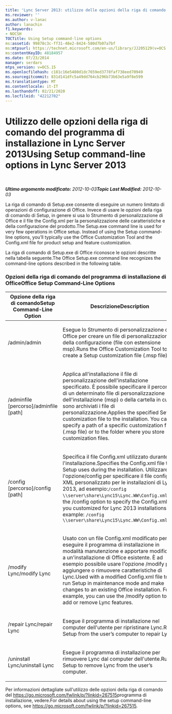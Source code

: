 ```yaml
---
title: 'Lync Server 2013: utilizzo delle opzioni della riga di comando del programma di installazione'
ms.reviewer: ''
ms.author: v-lanac
author: lanachin
f1.keywords:
- NOCSH
TOCTitle: Using Setup command-line options
ms:assetid: 99878c3c-ff31-48e2-8424-580d7b07a7bf
ms:mtpsurl: https://technet.microsoft.com/en-us/library/JJ205129(v=OCS.15)
ms:contentKeyID: 48184957
ms.date: 07/23/2014
manager: serdars
mtps_version: v=OCS.15
ms.openlocfilehash: c181c16e5480d1dc7659ed3778faf738eed70949
ms.sourcegitcommit: 831d141dfc5a49dd764cb296b73b63e5a9f8e599
ms.translationtype: MT
ms.contentlocale: it-IT
ms.lasthandoff: 02/21/2020
ms.locfileid: "42212702"
---
```

<div data-xmlns="http://www.w3.org/1999/xhtml">

<div class="topic" data-xmlns="http://www.w3.org/1999/xhtml" data-msxsl="urn:schemas-microsoft-com:xslt" data-cs="https://msdn.microsoft.com/">

<div data-asp="https://msdn2.microsoft.com/asp">

# <a name="using-setup-command-line-options-in-lync-server-2013"></a><span data-ttu-id="7a321-102">Utilizzo delle opzioni della riga di comando del programma di installazione in Lync Server 2013</span><span class="sxs-lookup"><span data-stu-id="7a321-102">Using Setup command-line options in Lync Server 2013</span></span>

</div>

<div id="mainSection">

<div id="mainBody">

<span> </span>

<span data-ttu-id="7a321-103">_**Ultimo argomento modificato:** 2012-10-03_</span><span class="sxs-lookup"><span data-stu-id="7a321-103">_**Topic Last Modified:** 2012-10-03_</span></span>

<span data-ttu-id="7a321-p101">La riga di comando di Setup.exe consente di eseguire un numero limitato di operazioni di configurazione di Office. Invece di usare le opzioni della riga di comando di Setup, in genere si usa lo Strumento di personalizzazione di Office e il file the Config.xml per la personalizzazione delle caratteristiche e della configurazione del prodotto.</span><span class="sxs-lookup"><span data-stu-id="7a321-p101">The Setup.exe command line is used for very few operations in Office setup. Instead of using the Setup command-line options, you’ll typically use the Office Customization Tool and the Config.xml file for product setup and feature customization.</span></span>

<span data-ttu-id="7a321-106">La riga di comando di Setup.exe di Office riconosce le opzioni descritte nella tabella seguente.</span><span class="sxs-lookup"><span data-stu-id="7a321-106">The Office Setup.exe command line recognizes the command-line options described in the following table.</span></span>

### <a name="office-setup-command-line-options"></a><span data-ttu-id="7a321-107">Opzioni della riga di comando del programma di installazione di Office</span><span class="sxs-lookup"><span data-stu-id="7a321-107">Office Setup Command-Line Options</span></span>

<table>
<colgroup>
<col style="width: 50%" />
<col style="width: 50%" />
</colgroup>
<thead>
<tr class="header">
<th><span data-ttu-id="7a321-108">Opzione della riga di comando</span><span class="sxs-lookup"><span data-stu-id="7a321-108">Setup Command-Line Option</span></span></th>
<th><span data-ttu-id="7a321-109">Descrizione</span><span class="sxs-lookup"><span data-stu-id="7a321-109">Description</span></span></th>
</tr>
</thead>
<tbody>
<tr class="odd">
<td><p><span data-ttu-id="7a321-110">/admin</span><span class="sxs-lookup"><span data-stu-id="7a321-110">/admin</span></span></p></td>
<td><p><span data-ttu-id="7a321-111">Esegue lo Strumento di personalizzazione di Office per creare un file di personalizzazione della configurazione (file con estensione msp).</span><span class="sxs-lookup"><span data-stu-id="7a321-111">Runs the Office Customization Tool to create a Setup customization file (.msp file).</span></span></p></td>
</tr>
<tr class="even">
<td><p><span data-ttu-id="7a321-112">/adminfile [percorso]</span><span class="sxs-lookup"><span data-stu-id="7a321-112">/adminfile [path]</span></span></p></td>
<td><p><span data-ttu-id="7a321-p102">Applica all'installazione il file di personalizzazione dell'installazione specificato. È possibile specificare il percorso di un determinato file di personalizzazione dell'installazione (msp) o della cartella in cui sono archiviati i file di personalizzazione.</span><span class="sxs-lookup"><span data-stu-id="7a321-p102">Applies the specified Setup customization file to the installation. You can specify a path of a specific customization file (.msp file) or to the folder where you store customization files.</span></span></p></td>
</tr>
<tr class="odd">
<td><p><span data-ttu-id="7a321-115">/config [percorso]</span><span class="sxs-lookup"><span data-stu-id="7a321-115">/config [path]</span></span></p></td>
<td><p><span data-ttu-id="7a321-116">Specifica il file Config.xml utilizzato durante l'installazione.</span><span class="sxs-lookup"><span data-stu-id="7a321-116">Specifies the Config.xml file that Setup uses during the installation.</span></span> <span data-ttu-id="7a321-117">Utilizzare l'opzione/config per specificare il file config. XML personalizzato per le installazioni di Lync 2013, ad esempio:<code>/config \\server\share\Lync15\Lync.WW\Config.xml</code></span><span class="sxs-lookup"><span data-stu-id="7a321-117">Use the /config option to specify the Config.xml file you customized for Lync 2013 installations, for example: <code>/config \\server\share\Lync15\Lync.WW\Config.xml</code></span></span></p></td>
</tr>
<tr class="even">
<td><p><span data-ttu-id="7a321-118">/modify Lync</span><span class="sxs-lookup"><span data-stu-id="7a321-118">/modify Lync</span></span></p></td>
<td><p><span data-ttu-id="7a321-p104">Usato con un file Config.xml modificato per eseguire il programma di installazione in modalità manutenzione e apportare modifiche a un'installazione di Office esistente. È ad esempio possibile usare l'opzione /modify per aggiungere o rimuovere caratteristiche di Lync.</span><span class="sxs-lookup"><span data-stu-id="7a321-p104">Used with a modified Config.xml file to run Setup in maintenance mode and make changes to an existing Office installation. For example, you can use the /modify option to add or remove Lync features.</span></span></p></td>
</tr>
<tr class="odd">
<td><p><span data-ttu-id="7a321-121">/repair Lync</span><span class="sxs-lookup"><span data-stu-id="7a321-121">/repair Lync</span></span></p></td>
<td><p><span data-ttu-id="7a321-122">Esegue il programma di installazione nel computer dell'utente per ripristinare Lync.</span><span class="sxs-lookup"><span data-stu-id="7a321-122">Runs Setup from the user’s computer to repair Lync.</span></span></p></td>
</tr>
<tr class="even">
<td><p><span data-ttu-id="7a321-123">/uninstall Lync</span><span class="sxs-lookup"><span data-stu-id="7a321-123">/uninstall Lync</span></span></p></td>
<td><p><span data-ttu-id="7a321-124">Esegue il programma di installazione per rimuovere Lync dal computer dell'utente.</span><span class="sxs-lookup"><span data-stu-id="7a321-124">Runs Setup to remove Lync from the user’s computer.</span></span></p></td>
</tr>
</tbody>
</table>


<span data-ttu-id="7a321-125">Per informazioni dettagliate sull'utilizzo delle opzioni della riga di comando del <https://go.microsoft.com/fwlink/p/?linkid=267515>programma di installazione, vedere.</span><span class="sxs-lookup"><span data-stu-id="7a321-125">For details about using the setup command-line options, see <https://go.microsoft.com/fwlink/p/?linkid=267515>.</span></span>

</div>

<span> </span>

</div>

</div>

</div>

